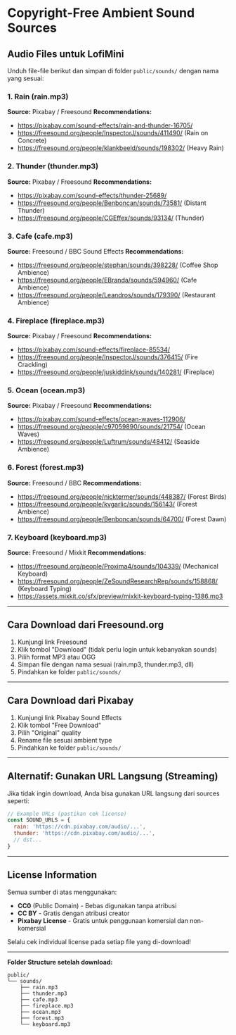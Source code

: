 # Copyright-Free Ambient Sound Sources

## Audio Files untuk LofiMini

Unduh file-file berikut dan simpan di folder `public/sounds/` dengan nama yang sesuai:

### 1. Rain (rain.mp3)
**Source:** Pixabay / Freesound
**Recommendations:**
- https://pixabay.com/sound-effects/rain-and-thunder-16705/
- https://freesound.org/people/InspectorJ/sounds/411490/ (Rain on Concrete)
- https://freesound.org/people/klankbeeld/sounds/198302/ (Heavy Rain)

### 2. Thunder (thunder.mp3)
**Source:** Pixabay / Freesound
**Recommendations:**
- https://pixabay.com/sound-effects/thunder-25689/
- https://freesound.org/people/Benboncan/sounds/73581/ (Distant Thunder)
- https://freesound.org/people/CGEffex/sounds/93134/ (Thunder)

### 3. Cafe (cafe.mp3)
**Source:** Freesound / BBC Sound Effects
**Recommendations:**
- https://freesound.org/people/stephan/sounds/398228/ (Coffee Shop Ambience)
- https://freesound.org/people/EBranda/sounds/594960/ (Cafe Ambience)
- https://freesound.org/people/Leandros/sounds/179390/ (Restaurant Ambience)

### 4. Fireplace (fireplace.mp3)
**Source:** Pixabay / Freesound
**Recommendations:**
- https://pixabay.com/sound-effects/fireplace-85534/
- https://freesound.org/people/InspectorJ/sounds/376415/ (Fire Crackling)
- https://freesound.org/people/juskiddink/sounds/140281/ (Fireplace)

### 5. Ocean (ocean.mp3)
**Source:** Pixabay / Freesound
**Recommendations:**
- https://pixabay.com/sound-effects/ocean-waves-112906/
- https://freesound.org/people/c97059890/sounds/21754/ (Ocean Waves)
- https://freesound.org/people/Luftrum/sounds/48412/ (Seaside Ambience)

### 6. Forest (forest.mp3)
**Source:** Freesound / BBC
**Recommendations:**
- https://freesound.org/people/nicktermer/sounds/448387/ (Forest Birds)
- https://freesound.org/people/kvgarlic/sounds/156143/ (Forest Ambience)
- https://freesound.org/people/Benboncan/sounds/64700/ (Forest Dawn)

### 7. Keyboard (keyboard.mp3)
**Source:** Freesound / Mixkit
**Recommendations:**
- https://freesound.org/people/Proxima4/sounds/104339/ (Mechanical Keyboard)
- https://freesound.org/people/ZeSoundResearchRep/sounds/158868/ (Keyboard Typing)
- https://assets.mixkit.co/sfx/preview/mixkit-keyboard-typing-1386.mp3

---

## Cara Download dari Freesound.org

1. Kunjungi link Freesound
2. Klik tombol "Download" (tidak perlu login untuk kebanyakan sounds)
3. Pilih format MP3 atau OGG
4. Simpan file dengan nama sesuai (rain.mp3, thunder.mp3, dll)
5. Pindahkan ke folder `public/sounds/`

---

## Cara Download dari Pixabay

1. Kunjungi link Pixabay Sound Effects
2. Klik tombol "Free Download"
3. Pilih "Original" quality
4. Rename file sesuai ambient type
5. Pindahkan ke folder `public/sounds/`

---

## Alternatif: Gunakan URL Langsung (Streaming)

Jika tidak ingin download, Anda bisa gunakan URL langsung dari sources seperti:

```javascript
// Example URLs (pastikan cek license)
const SOUND_URLS = {
  rain: 'https://cdn.pixabay.com/audio/...',
  thunder: 'https://cdn.pixabay.com/audio/...',
  // dst...
}
```

---

## License Information

Semua sumber di atas menggunakan:
- **CC0** (Public Domain) - Bebas digunakan tanpa atribusi
- **CC BY** - Gratis dengan atribusi creator
- **Pixabay License** - Gratis untuk penggunaan komersial dan non-komersial

Selalu cek individual license pada setiap file yang di-download!

---

**Folder Structure setelah download:**
```
public/
└── sounds/
    ├── rain.mp3
    ├── thunder.mp3
    ├── cafe.mp3
    ├── fireplace.mp3
    ├── ocean.mp3
    ├── forest.mp3
    └── keyboard.mp3
```
